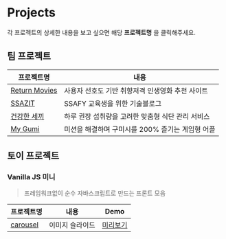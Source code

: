 # Projects

각 프로젝트의 상세한 내용을 보고 싶으면 해당 __프로젝트명__ 을 클릭해주세요.

## 팀 프로젝트

| 프로젝트명                                                | 내용                                              |
| --------------------------------------------------------- | ------------------------------------------------- |
| [Return Movies](https://github.com/kei9641/Return-Movies) | 사용자 선호도 기반 취향저격 인생영화 추천 사이트  |
| [SSAZIT](https://github.com/kei9641/SSAZIT)               | SSAFY 교육생을 위한 기술블로그                    |
| [건강한 세끼](https://github.com/kei9641/healthy-meals)   | 하루 권장 섭취량을 고려한 맞춤형 식단 관리 서비스 |
| [My Gumi](https://github.com/kei9641/My-Gumi/)            | 미션을 해결하며 구미시를 200% 즐기는 게임형 어플  |



## 토이 프로젝트

### Vanilla JS 미니

> 프레임워크없이 순수 자바스크립트로 만드는 프론트 모음

| 프로젝트명                                                | 내용            | Demo                                                      |
| --------------------------------------------------------- | --------------- | --------------------------------------------------------- |
| [carousel](https://github.com/kei9641/vanillaJS-carousel) | 이미지 슬라이드 | [미리보기](https://kei9641.github.io/vanillaJS-carousel/) |


